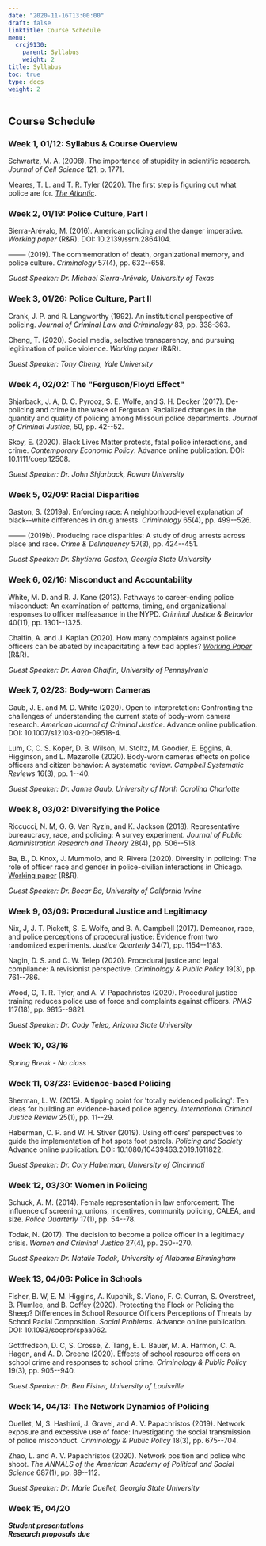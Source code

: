 ```yaml
---
date: "2020-11-16T13:00:00"
draft: false
linktitle: Course Schedule
menu:
  crcj9130:
    parent: Syllabus
    weight: 2
title: Syllabus
toc: true
type: docs
weight: 2
---
```


## Course Schedule

### Week 1, 01/12: Syllabus & Course Overview

Schwartz, M. A. (2008). The importance of stupidity in scientific research. *Journal of Cell Science* 121, p. 1771.

Meares, T. L. and T. R. Tyler (2020). The first step is figuring out what police are for. [*The Atlantic*](https://www.theatlantic.com/ideas/archive/2020/06/first-step-figuring-out-what-police-are/612793/).

### Week 2, 01/19: Police Culture, Part I

Sierra-Arévalo, M. (2016). American policing and the danger imperative. *Working paper* (R&R). DOI: 10.2139/ssrn.2864104.

—–— (2019). The commemoration of death, organizational memory, and police culture. *Criminology* 57(4), pp. 632--658.

*Guest Speaker: Dr. Michael Sierra-Arévalo, University of Texas*

### Week 3, 01/26: Police Culture, Part II

Crank, J. P. and R. Langworthy (1992). An institutional perspective of policing. *Journal of Criminal Law and Criminology* 83, pp. 338-363.

Cheng, T. (2020). Social media, selective transparency, and pursuing legitimation of police violence. *Working paper* (R&R).

*Guest Speaker: Tony Cheng, Yale University*

### Week 4, 02/02: The "Ferguson/Floyd Effect"

Shjarback, J. A, D. C. Pyrooz, S. E. Wolfe, and S. H. Decker (2017). De-policing and crime in the wake of Ferguson: Racialized changes in the quantity and quality of policing among Missouri police departments. *Journal of Criminal Justice,* 50, pp. 42--52.

Skoy, E. (2020). Black Lives Matter protests, fatal police interactions, and crime. *Contemporary Economic Policy*. Advance online publication. DOI: 10.1111/coep.12508.

*Guest Speaker: Dr. John Shjarback, Rowan University*

### Week 5, 02/09: Racial Disparities

Gaston, S. (2019a). Enforcing race: A neighborhood-level explanation of black--white differences in drug arrests. *Criminology* 65(4), pp. 499--526.

—–— (2019b). Producing race disparities: A study of drug arrests across place and race. *Crime & Delinquency* 57(3), pp. 424--451.

*Guest Speaker: Dr. Shytierra Gaston, Georgia State University*

### Week 6, 02/16: Misconduct and Accountability

White, M. D. and R. J. Kane (2013). Pathways to career-ending police misconduct: An examination of patterns, timing, and organizational responses to officer malfeasance in the NYPD. *Criminal Justice & Behavior* 40(11), pp. 1301--1325.

Chalfin, A. and J. Kaplan (2020). How many complaints against police officers can be abated by incapacitating a few bad apples? [*Working Paper*](http://achalfin.weebly.com/uploads/8/5/4/8/8548116/uof_concentration.pdf) (R&R). 

*Guest Speaker: Dr. Aaron Chalfin, University of Pennsylvania*

### Week 7, 02/23: Body-worn Cameras

Gaub, J. E. and M. D. White (2020). Open to interpretation: Confronting the challenges of understanding the current state of body-worn camera research. *American Journal of Criminal Justice*. Advance online publication. DOI: 10.1007/s12103-020-09518-4.

Lum, C, C. S. Koper, D. B. Wilson, M. Stoltz, M. Goodier, E. Eggins, A. Higginson, and L. Mazerolle (2020). Body-worn cameras effects on police officers and citizen behavior: A systematic review. *Campbell Systematic Reviews* 16(3), pp. 1--40.

*Guest Speaker: Dr. Janne Gaub, University of North Carolina Charlotte*

### Week 8, 03/02: Diversifying the Police

Riccucci, N. M, G. G. Van Ryzin, and K. Jackson (2018). Representative bureaucracy, race, and policing: A survey experiment. *Journal of Public Administration Research and Theory* 28(4), pp. 506--518.

Ba, B., D. Knox, J. Mummolo, and R. Rivera (2020). Diversity in policing: The role of officer race and gender in police-civilian interactions in Chicago. [Working paper](https://www.dropbox.com/s/yzo3b1knn4vff2h/BKMR_DiversityPolicingChicago.pdf?dl=0) (R&R).

*Guest Speaker: Dr. Bocar Ba, University of California Irvine*

### Week 9, 03/09: Procedural Justice and Legitimacy

Nix, J, J. T. Pickett, S. E. Wolfe, and B. A. Campbell (2017). Demeanor, race, and police perceptions of procedural justice: Evidence from two randomized experiments. *Justice Quarterly* 34(7), pp. 1154--1183.

Nagin, D. S. and C. W. Telep (2020). Procedural justice and legal compliance: A revisionist perspective. *Criminology & Public Policy* 19(3), pp. 761--786.

Wood, G, T. R. Tyler, and A. V. Papachristos (2020). Procedural justice training reduces police use of force and complaints against officers. *PNAS* 117(18), pp. 9815--9821.

*Guest Speaker: Dr. Cody Telep, Arizona State University*

### Week 10, 03/16

*Spring Break - No class*

### Week 11, 03/23: Evidence-based Policing

Sherman, L. W. (2015). A tipping point for 'totally evidenced policing': Ten ideas for building an evidence-based police agency. *International Criminal Justice Review* 25(1), pp. 11--29.

Haberman, C. P. and W. H. Stiver (2019). Using officers' perspectives to guide the implementation of hot spots foot patrols. *Policing and Society* Advance online publication. DOI: 10.1080/10439463.2019.1611822. 

*Guest Speaker: Dr. Cory Haberman, University of Cincinnati*

### Week 12, 03/30: Women in Policing

Schuck, A. M. (2014). Female representation in law enforcement: The influence of screening, unions, incentives, community policing, CALEA, and size. *Police Quarterly* 17(1), pp. 54--78.

Todak, N. (2017). The decision to become a police officer in a legitimacy crisis. *Women and Criminal Justice* 27(4), pp. 250--270.

*Guest Speaker: Dr. Natalie Todak, University of Alabama Birmingham*

### Week 13, 04/06: Police in Schools

Fisher, B. W, E. M. Higgins, A. Kupchik, S. Viano, F. C. Curran, S. Overstreet, B. Plumlee, and B. Coffey (2020). Protecting the Flock or Policing the Sheep? Differences in School Resource Officers Perceptions of Threats by School Racial Composition. *Social Problems*. Advance online publication. DOI: 10.1093/socpro/spaa062.

Gottfredson, D. C, S. Crosse, Z. Tang, E. L. Bauer, M. A. Harmon, C. A. Hagen, and A. D. Greene (2020). Effects of school resource officers on school crime and responses to school crime. *Criminology & Public Policy* 19(3), pp. 905--940.

*Guest Speaker: Dr. Ben Fisher, University of Louisville*

### Week 14, 04/13: The Network Dynamics of Policing

Ouellet, M, S. Hashimi, J. Gravel, and A. V. Papachristos (2019). Network exposure and excessive use of force: Investigating the social transmission of police misconduct. *Criminology & Public Policy* 18(3), pp. 675--704.

Zhao, L. and A. V. Papachristos (2020). Network position and police who shoot. *The ANNALS of the American Academy of Political and Social Science* 687(1), pp. 89--112.

*Guest Speaker: Dr. Marie Ouellet, Georgia State University*

### Week 15, 04/20

***Student presentations***  
***Research proposals due***
